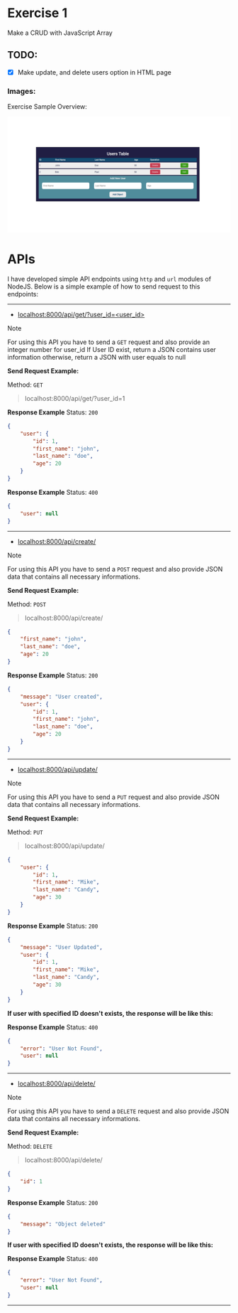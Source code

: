 # Exercise 1

Make a CRUD with JavaScript Array

## TODO:

- [x] Make update, and delete users option in HTML page

### Images:

Exercise Sample Overview:

![View Of the project](img/example.png)

# APIs

I have developed simple API endpoints using `http` and `url` modules of NodeJS.
Below is a simple example of how to send request to this endpoints:

***

- [localhost:8000/api/get/?user_id=<user_id>](localhost:8000/api/get/?user_id=<user_id>)

> [!NOTE]
> For using this API you have to send a `GET` request and also provide an integer number for user_id
> If User ID exist, return a JSON contains user information otherwise, return a JSON with user equals to null


**Send Request Example:**

Method: `GET`
> localhost:8000/api/get/?user_id=1

**Response Example**
Status: `200`

```json
{
    "user": {
        "id": 1,
        "first_name": "john",
        "last_name": "doe",
        "age": 20
    }
}
```

**Response Example**
Status: `400`

```json
{
    "user": null
}
```

***

- [localhost:8000/api/create/](localhost:8000/api/create/)

> [!NOTE]
> For using this API you have to send a `POST` request and also provide JSON data that contains all necessary informations.

**Send Request Example:**

Method: `POST`
> localhost:8000/api/create/

```json
{
    "first_name": "john",
    "last_name": "doe",
    "age": 20
}
```

**Response Example**
Status: `200`

```json
{
    "message": "User created",
    "user": {
        "id": 1,
        "first_name": "john",
        "last_name": "doe",
        "age": 20
    }
}
```

***

- [localhost:8000/api/update/](localhost:8000/api/update/)

> [!NOTE]
> For using this API you have to send a `PUT` request and also provide JSON data that contains all necessary informations.


**Send Request Example:**

Method: `PUT`
> localhost:8000/api/update/

```json
{
    "user": {
        "id": 1,
        "first_name": "Mike",
        "last_name": "Candy",
        "age": 30
    }
}
```

**Response Example**
Status: `200`

```json
{
    "message": "User Updated",
    "user": {
        "id": 1,
        "first_name": "Mike",
        "last_name": "Candy",
        "age": 30
    }
}
```

**If user with specified ID doesn't exists, the response will be like this:**


**Response Example**
Status: `400`

```json
{
    "error": "User Not Found",
    "user": null
}
```


***

- [localhost:8000/api/delete/](localhost:8000/api/delete/)

> [!NOTE]
> For using this API you have to send a `DELETE` request and also provide JSON data that contains all necessary informations.


**Send Request Example:**

Method: `DELETE`
> localhost:8000/api/delete/

```json
{
    "id": 1
}
```

**Response Example**
Status: `200`

```json
{
    "message": "Object deleted"
}
```

**If user with specified ID doesn't exists, the response will be like this:**


**Response Example**
Status: `400`

```json
{
    "error": "User Not Found",
    "user": null
}
```

___